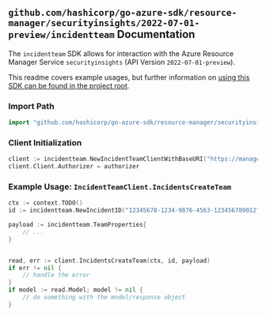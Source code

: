 
## `github.com/hashicorp/go-azure-sdk/resource-manager/securityinsights/2022-07-01-preview/incidentteam` Documentation

The `incidentteam` SDK allows for interaction with the Azure Resource Manager Service `securityinsights` (API Version `2022-07-01-preview`).

This readme covers example usages, but further information on [using this SDK can be found in the project root](https://github.com/hashicorp/go-azure-sdk/tree/main/docs).

### Import Path

```go
import "github.com/hashicorp/go-azure-sdk/resource-manager/securityinsights/2022-07-01-preview/incidentteam"
```


### Client Initialization

```go
client := incidentteam.NewIncidentTeamClientWithBaseURI("https://management.azure.com")
client.Client.Authorizer = authorizer
```


### Example Usage: `IncidentTeamClient.IncidentsCreateTeam`

```go
ctx := context.TODO()
id := incidentteam.NewIncidentID("12345678-1234-9876-4563-123456789012", "example-resource-group", "workspaceValue", "incidentIdentifierValue")

payload := incidentteam.TeamProperties{
	// ...
}


read, err := client.IncidentsCreateTeam(ctx, id, payload)
if err != nil {
	// handle the error
}
if model := read.Model; model != nil {
	// do something with the model/response object
}
```
